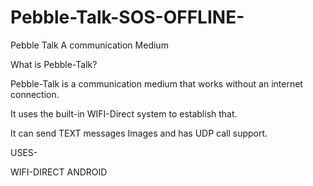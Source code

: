 # Pebble-Talk-SOS-OFFLINE-
Pebble Talk A communication Medium

What is Pebble-Talk?

Pebble-Talk is a communication medium that works without an internet connection. 

It uses the built-in WIFI-Direct system to establish that.

It can send TEXT messages Images and has UDP call support. 

USES-

WIFI-DIRECT ANDROID
